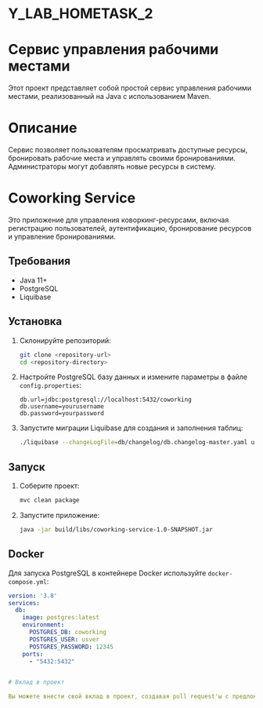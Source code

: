 # Y_LAB_HOMETASK_2


# Сервис управления рабочими местами

Этот проект представляет собой простой сервис управления рабочими местами, реализованный на Java с использованием Maven.

# Описание

Сервис позволяет пользователям просматривать доступные ресурсы, бронировать рабочие места и управлять своими бронированиями. Администраторы могут добавлять новые ресурсы в систему.

# Coworking Service

Это приложение для управления коворкинг-ресурсами, включая регистрацию пользователей, аутентификацию, бронирование ресурсов и управление бронированиями.

## Требования

- Java 11+
- PostgreSQL
- Liquibase

## Установка

1. Склонируйте репозиторий:
    ```sh
    git clone <repository-url>
    cd <repository-directory>
    ```

2. Настройте PostgreSQL базу данных и измените параметры в файле `config.properties`:
    ```properties
    db.url=jdbc:postgresql://localhost:5432/coworking
    db.username=yourusername
    db.password=yourpassword
    ```

3. Запустите миграции Liquibase для создания и заполнения таблиц:
    ```sh
    ./liquibase --changeLogFile=db/changelog/db.changelog-master.yaml update
    ```

## Запуск

1. Соберите проект:
    ```sh
    mvc clean package
    ```

2. Запустите приложение:
    ```sh
    java -jar build/libs/coworking-service-1.0-SNAPSHOT.jar
    ```

## Docker

Для запуска PostgreSQL в контейнере Docker используйте `docker-compose.yml`:
```yaml
version: '3.8'
services:
  db:
    image: postgres:latest
    environment:
      POSTGRES_DB: coworking
      POSTGRES_USER: usver
      POSTGRES_PASSWORD: 12345
    ports:
      - "5432:5432"


# Вклад в проект

Вы можете внести свой вклад в проект, создавая pull request'ы с предложениями улучшений или исправлений.



 
